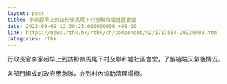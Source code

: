 ```yaml
---
layout: post
title: 李家超早上到訪粉嶺馬尾下村及聯和墟社區會堂
date: 2023-09-09 12:30:25.000000000 +08:00
link: https://news.rthk.hk/rthk/ch/component/k2/1717554-20230909.htm
categories: rthk
---
```


行政長官李家超早上到訪粉嶺馬尾下村及聯和墟社區會堂，了解極端天氣後情況。

各部門組成的政府應急隊，亦到村內協助清理塌樹。
